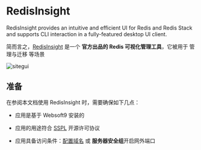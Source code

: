# RedisInsight

RedisInsight provides an intuitive and efficient UI for Redis and Redis Stack and supports CLI interaction in a fully-featured desktop UI client.

简而言之，[RedisInsight](https://redis.io/) 是一个 **官方出品的 Redis 可视化管理工具**，它被用于 管理与迁移  等场景


![sitegui](https://libs.websoft9.com/Websoft9/DocsPicture/zh/redis/redisinsight-dashboard-illustration-2.svg)


## 准备

在参阅本文档使用 RedisInsight 时，需要确保如下几点：

- 应用是基于 Websoft9 安装的

- 应用的用途符合 [SSPL](https://www.mongodb.com/licensing/server-side-public-license) 开源许可协议

- 应用具备访问条件：[配置域名](./guide/appsetdomain) 或 **服务器安全组**开启网外端口